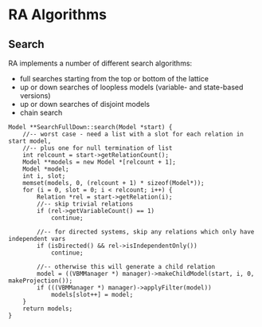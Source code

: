 # RA Algorithms

## Search
RA implements a number of different search algorithms:
* full searches starting from the top or bottom of the lattice
* up or down searches of loopless models (variable- and state-based versions)
* up or down searches of disjoint models
* chain search

```
Model **SearchFullDown::search(Model *start) {
    //-- worst case - need a list with a slot for each relation in start model,
    //-- plus one for null termination of list
    int relcount = start->getRelationCount();
    Model **models = new Model *[relcount + 1];
    Model *model;
    int i, slot;
    memset(models, 0, (relcount + 1) * sizeof(Model*));
    for (i = 0, slot = 0; i < relcount; i++) {
        Relation *rel = start->getRelation(i);
        //-- skip trivial relations
        if (rel->getVariableCount() == 1)
            continue;

        //-- for directed systems, skip any relations which only have independent vars
        if (isDirected() && rel->isIndependentOnly())
            continue;

        //-- otherwise this will generate a child relation
        model = ((VBMManager *) manager)->makeChildModel(start, i, 0, makeProjection());
        if (((VBMManager *) manager)->applyFilter(model))
            models[slot++] = model;
    }
    return models;
}
```
